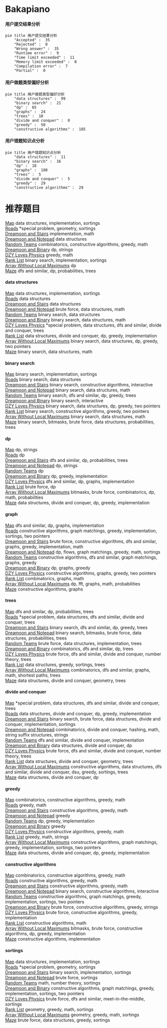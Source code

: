 # Bakapiano
<!-- tabs:start -->
#### **用户提交结果分析**

```mermaid
pie title 用户提交结果分析
    "Accepted" :  35
    "Rejected" :  0
    "Wrong answer" :  35
    "Runtime error" :  9
    "Time limit exceeded" :  11
    "Memory limit exceeded" :  0
    "Compilation error" :  7
    "Partial" :  0
```
#### **用户做题类型偏好分析**

```mermaid
pie title 用户做题类型偏好分析
    "data structures" :  99
    "binary search" :  21
    "dp" :  65
    "graphs" :  24
    "trees" :  10
    "divide and conquer" :  0
    "greedy" :  50
    "constructive algorithms" :  185
```
#### **用户错题知识点分析**

```mermaid
pie title 用户错题知识点分析
    "data structures" :  11
    "binary search" :  16
    "dp" :  18
    "graphs" :  180
    "trees" :  5
    "divide and conquer" :  5
    "greedy" :  29
    "constructive algorithms" :  29
```
<!-- tabs:end -->
# 推荐题目
[Map](http://codeforces.com/problemset/problem/15/D)		data structures,
                        implementation,
                        sortings		  
[Roads](http://codeforces.com/problemset/problem/1402/B)		*special problem,
                        geometry,
                        sortings		  
[Dreamoon and Stairs](http://codeforces.com/problemset/problem/476/A)		implementation,
                        math		  
[Dreamoon and Notepad](http://codeforces.com/problemset/problem/477/E)		data structures		  
[Random Teams](http://codeforces.com/problemset/problem/478/B)		combinatorics,
                        constructive algorithms,
                        greedy,
                        math		  
[Dreamoon and Binary](http://codeforces.com/problemset/problem/477/D)		dp,
                        strings		  
[DZY Loves Physics](https://codeforces.com/contest/445/problem/C)		greedy,
                        math		  
[Rank List](http://codeforces.com/problemset/problem/166/A)		binary search,
                        implementation,
                        sortings		  
[Array Without Local Maximums](https://codeforces.com/contest/1068/problem/D)		dp		  
[Maze](http://codeforces.com/problemset/problem/123/E)		dfs and similar,
                        dp,
                        probabilities,
                        trees		  
<!-- tabs:start -->
#### **data structures**
[Map](http://codeforces.com/problemset/problem/15/D)		data structures,
                        implementation,
                        sortings		  
[Roads](http://codeforces.com/problemset/problem/477/E)		data structures		  
[Dreamoon and Stairs](http://codeforces.com/problemset/problem/475/F)		data structures		  
[Dreamoon and Notepad](http://codeforces.com/problemset/problem/475/D)		brute force,
                        data structures,
                        math		  
[Random Teams](http://codeforces.com/problemset/problem/1220/F)		binary search,
                        data structures		  
[Dreamoon and Binary](http://codeforces.com/problemset/problem/1490/G)		binary search,
                        data structures,
                        math		  
[DZY Loves Physics](http://codeforces.com/problemset/problem/1192/B)		*special problem,
                        data structures,
                        dfs and similar,
                        divide and conquer,
                        trees		  
[Rank List](http://codeforces.com/problemset/problem/1420/C2)		data structures,
                        divide and conquer,
                        dp,
                        greedy,
                        implementation		  
[Array Without Local Maximums](http://codeforces.com/problemset/problem/1492/C)		binary search,
                        data structures,
                        dp,
                        greedy,
                        two pointers		  
[Maze](http://codeforces.com/problemset/problem/1490/G)		binary search,
                        data structures,
                        math		  
#### **binary search**
[Map](http://codeforces.com/problemset/problem/166/A)		binary search,
                        implementation,
                        sortings		  
[Roads](http://codeforces.com/problemset/problem/1220/F)		binary search,
                        data structures		  
[Dreamoon and Stairs](http://codeforces.com/problemset/problem/1491/F)		binary search,
                        constructive algorithms,
                        interactive		  
[Dreamoon and Notepad](http://codeforces.com/problemset/problem/1490/G)		binary search,
                        data structures,
                        math		  
[Random Teams](http://codeforces.com/problemset/problem/1453/E)		binary search,
                        dfs and similar,
                        dp,
                        greedy,
                        trees		  
[Dreamoon and Binary](http://codeforces.com/problemset/problem/1486/C2)		binary search,
                        interactive		  
[DZY Loves Physics](http://codeforces.com/problemset/problem/1492/C)		binary search,
                        data structures,
                        dp,
                        greedy,
                        two pointers		  
[Rank List](http://codeforces.com/problemset/problem/1463/D)		binary search,
                        constructive algorithms,
                        greedy,
                        two pointers		  
[Array Without Local Maximums](http://codeforces.com/problemset/problem/1490/G)		binary search,
                        data structures,
                        math		  
[Maze](http://codeforces.com/problemset/problem/1479/D)		binary search,
                        bitmasks,
                        brute force,
                        data structures,
                        probabilities,
                        trees		  
#### **dp**
[Map](http://codeforces.com/problemset/problem/477/D)		dp,
                        strings		  
[Roads](https://codeforces.com/contest/1068/problem/D)		dp		  
[Dreamoon and Stairs](http://codeforces.com/problemset/problem/123/E)		dfs and similar,
                        dp,
                        probabilities,
                        trees		  
[Dreamoon and Notepad](https://codeforces.com/contest/477/problem/C)		dp,
                        strings		  
[Random Teams](http://codeforces.com/problemset/problem/478/D)		dp		  
[Dreamoon and Binary](http://codeforces.com/problemset/problem/1396/C)		dp,
                        greedy,
                        implementation		  
[DZY Loves Physics](http://codeforces.com/problemset/problem/463/D)		dfs and similar,
                        dp,
                        graphs,
                        implementation		  
[Rank List](http://codeforces.com/problemset/problem/1353/F)		brute force,
                        dp		  
[Array Without Local Maximums](http://codeforces.com/problemset/problem/476/B)		bitmasks,
                        brute force,
                        combinatorics,
                        dp,
                        math,
                        probabilities		  
[Maze](http://codeforces.com/problemset/problem/1420/C2)		data structures,
                        divide and conquer,
                        dp,
                        greedy,
                        implementation		  
#### **graph**
[Map](http://codeforces.com/problemset/problem/463/D)		dfs and similar,
                        dp,
                        graphs,
                        implementation		  
[Roads](http://codeforces.com/problemset/problem/1381/C)		constructive algorithms,
                        graph matchings,
                        greedy,
                        implementation,
                        sortings,
                        two pointers		  
[Dreamoon and Stairs](http://codeforces.com/problemset/problem/1487/C)		brute force,
                        constructive algorithms,
                        dfs and similar,
                        graphs,
                        greedy,
                        implementation,
                        math		  
[Dreamoon and Notepad](http://codeforces.com/problemset/problem/1437/C)		dp,
                        flows,
                        graph matchings,
                        greedy,
                        math,
                        sortings		  
[Random Teams](http://codeforces.com/problemset/problem/1470/D)		constructive algorithms,
                        dfs and similar,
                        graph matchings,
                        graphs,
                        greedy		  
[Dreamoon and Binary](http://codeforces.com/problemset/problem/1476/C)		dp,
                        graphs,
                        greedy		  
[DZY Loves Physics](http://codeforces.com/problemset/problem/1304/D)		constructive algorithms,
                        graphs,
                        greedy,
                        two pointers		  
[Rank List](http://codeforces.com/problemset/problem/1475/C)		combinatorics,
                        graphs,
                        math		  
[Array Without Local Maximums](http://codeforces.com/problemset/problem/553/E)		dp,
                        fft,
                        graphs,
                        math,
                        probabilities		  
[Maze](http://codeforces.com/problemset/problem/1495/C)		constructive algorithms,
                        graphs		  
#### **trees**
[Map](http://codeforces.com/problemset/problem/123/E)		dfs and similar,
                        dp,
                        probabilities,
                        trees		  
[Roads](http://codeforces.com/problemset/problem/1192/B)		*special problem,
                        data structures,
                        dfs and similar,
                        divide and conquer,
                        trees		  
[Dreamoon and Stairs](http://codeforces.com/problemset/problem/1453/E)		binary search,
                        dfs and similar,
                        dp,
                        greedy,
                        trees		  
[Dreamoon and Notepad](http://codeforces.com/problemset/problem/1479/D)		binary search,
                        bitmasks,
                        brute force,
                        data structures,
                        probabilities,
                        trees		  
[Random Teams](http://codeforces.com/problemset/problem/1511/C)		brute force,
                        data structures,
                        implementation,
                        trees		  
[Dreamoon and Binary](http://codeforces.com/problemset/problem/1499/F)		combinatorics,
                        dfs and similar,
                        dp,
                        trees		  
[DZY Loves Physics](http://codeforces.com/problemset/problem/1491/E)		brute force,
                        dfs and similar,
                        divide and conquer,
                        number theory,
                        trees		  
[Rank List](http://codeforces.com/problemset/problem/1466/D)		data structures,
                        greedy,
                        sortings,
                        trees		  
[Array Without Local Maximums](http://codeforces.com/problemset/problem/1495/D)		combinatorics,
                        dfs and similar,
                        graphs,
                        math,
                        shortest paths,
                        trees		  
[Maze](http://codeforces.com/problemset/problem/1303/G)		data structures,
                        divide and conquer,
                        geometry,
                        trees		  
#### **divide and conquer**
[Map](http://codeforces.com/problemset/problem/1192/B)		*special problem,
                        data structures,
                        dfs and similar,
                        divide and conquer,
                        trees		  
[Roads](http://codeforces.com/problemset/problem/1420/C2)		data structures,
                        divide and conquer,
                        dp,
                        greedy,
                        implementation		  
[Dreamoon and Stairs](http://codeforces.com/problemset/problem/1461/D)		binary search,
                        brute force,
                        data structures,
                        divide and conquer,
                        implementation,
                        sortings		  
[Dreamoon and Notepad](http://codeforces.com/problemset/problem/1466/G)		combinatorics,
                        divide and conquer,
                        hashing,
                        math,
                        string suffix structures,
                        strings		  
[Random Teams](http://codeforces.com/problemset/problem/1490/D)		dfs and similar,
                        divide and conquer,
                        implementation		  
[Dreamoon and Binary](https://codeforces.com/contest/1483/problem/C)		data structures,
                        divide and conquer,
                        dp		  
[DZY Loves Physics](http://codeforces.com/problemset/problem/1491/E)		brute force,
                        dfs and similar,
                        divide and conquer,
                        number theory,
                        trees		  
[Rank List](http://codeforces.com/problemset/problem/1303/G)		data structures,
                        divide and conquer,
                        geometry,
                        trees		  
[Array Without Local Maximums](http://codeforces.com/problemset/problem/1494/D)		constructive algorithms,
                        data structures,
                        dfs and similar,
                        divide and conquer,
                        dsu,
                        greedy,
                        sortings,
                        trees		  
[Maze](http://codeforces.com/problemset/problem/1482/E)		data structures,
                        divide and conquer,
                        dp		  
#### **greedy**
[Map](http://codeforces.com/problemset/problem/478/B)		combinatorics,
                        constructive algorithms,
                        greedy,
                        math		  
[Roads](https://codeforces.com/contest/445/problem/C)		greedy,
                        math		  
[Dreamoon and Stairs](https://codeforces.com/contest/477/problem/B)		constructive algorithms,
                        greedy,
                        math		  
[Dreamoon and Notepad](http://codeforces.com/problemset/problem/1070/F)		greedy		  
[Random Teams](http://codeforces.com/problemset/problem/1396/C)		dp,
                        greedy,
                        implementation		  
[Dreamoon and Binary](http://codeforces.com/problemset/problem/478/C)		greedy		  
[DZY Loves Physics](http://codeforces.com/problemset/problem/476/D)		constructive algorithms,
                        greedy,
                        math		  
[Rank List](http://codeforces.com/problemset/problem/1291/A)		greedy,
                        math,
                        strings		  
[Array Without Local Maximums](http://codeforces.com/problemset/problem/1381/C)		constructive algorithms,
                        graph matchings,
                        greedy,
                        implementation,
                        sortings,
                        two pointers		  
[Maze](http://codeforces.com/problemset/problem/1420/C2)		data structures,
                        divide and conquer,
                        dp,
                        greedy,
                        implementation		  
#### **constructive algorithms**
[Map](http://codeforces.com/problemset/problem/478/B)		combinatorics,
                        constructive algorithms,
                        greedy,
                        math		  
[Roads](https://codeforces.com/contest/477/problem/B)		constructive algorithms,
                        greedy,
                        math		  
[Dreamoon and Stairs](http://codeforces.com/problemset/problem/476/D)		constructive algorithms,
                        greedy,
                        math		  
[Dreamoon and Notepad](http://codeforces.com/problemset/problem/1491/F)		binary search,
                        constructive algorithms,
                        interactive		  
[Random Teams](http://codeforces.com/problemset/problem/1381/C)		constructive algorithms,
                        graph matchings,
                        greedy,
                        implementation,
                        sortings,
                        two pointers		  
[Dreamoon and Binary](http://codeforces.com/problemset/problem/1496/A)		brute force,
                        constructive algorithms,
                        greedy,
                        strings		  
[DZY Loves Physics](http://codeforces.com/problemset/problem/1091/B)		brute force,
                        constructive algorithms,
                        greedy,
                        implementation		  
[Rank List](http://codeforces.com/problemset/problem/1473/C)		constructive algorithms,
                        math		  
[Array Without Local Maximums](http://codeforces.com/problemset/problem/1391/D)		bitmasks,
                        brute force,
                        constructive algorithms,
                        dp,
                        greedy,
                        implementation		  
[Maze](http://codeforces.com/problemset/problem/1405/B)		constructive algorithms,
                        implementation		  
#### **sortings**
[Map](http://codeforces.com/problemset/problem/15/D)		data structures,
                        implementation,
                        sortings		  
[Roads](http://codeforces.com/problemset/problem/1402/B)		*special problem,
                        geometry,
                        sortings		  
[Dreamoon and Stairs](http://codeforces.com/problemset/problem/166/A)		binary search,
                        implementation,
                        sortings		  
[Dreamoon and Notepad](http://codeforces.com/problemset/problem/1269/B)		brute force,
                        sortings		  
[Random Teams](https://codeforces.com/contest/1345/problem/C)		math,
                        number theory,
                        sortings		  
[Dreamoon and Binary](http://codeforces.com/problemset/problem/1381/C)		constructive algorithms,
                        graph matchings,
                        greedy,
                        implementation,
                        sortings,
                        two pointers		  
[DZY Loves Physics](http://codeforces.com/problemset/problem/478/E)		brute force,
                        dfs and similar,
                        meet-in-the-middle,
                        sortings		  
[Rank List](https://codeforces.com/contest/1496/problem/C)		geometry,
                        greedy,
                        math,
                        sortings		  
[Array Without Local Maximums](http://codeforces.com/problemset/problem/1495/A)		geometry,
                        greedy,
                        math,
                        sortings		  
[Maze](http://codeforces.com/problemset/problem/1497/A)		brute force,
                        data structures,
                        greedy,
                        sortings		  
<!-- tabs:end -->
